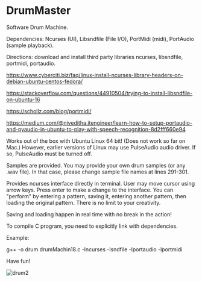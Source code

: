 # DrumMaster
Software Drum Machine.   

Dependencies: Ncurses (UI), Libsndfile (File I/O), PortMidi (midi), PortAudio (sample playback).

Directions: download and install third party libraries ncurses, libsndfile, portmidi, portaudio. 

https://www.cyberciti.biz/faq/linux-install-ncurses-library-headers-on-debian-ubuntu-centos-fedora/

https://stackoverflow.com/questions/44910504/trying-to-install-libsndfile-on-ubuntu-16

https://schollz.com/blog/portmidi/

https://medium.com/@niveditha.itengineer/learn-how-to-setup-portaudio-and-pyaudio-in-ubuntu-to-play-with-speech-recognition-8d2fff660e94

Works out of the box with Ubuntu Linux 64 bit!  (Does not work so far on Mac.)  However, earlier versions of Linux may use PulseAudio audio driver.  If so, PulseAudio must be turned off.

Samples are provided.  You may provide your own drum samples (or any .wav file).  In that case, please change sample file names at lines 291-301.

Provides ncurses interface directly in terminal.  User may move cursor using arrow keys.  Press enter to make a change to the interface.  You can "perform" by entering a pattern, saving it, entering another pattern, then loading the original pattern.  There is no limit to your creativity.

Saving and loading happen in real time with no break in the action!

To compile C program, you need to explicitly link with dependencies.

Example: 

g++ -o drum drumMachin18.c -lncurses -lsndfile -lportaudio -lportmidi



Have fun!

![drum2](https://user-images.githubusercontent.com/23005392/55602767-05d42200-571c-11e9-8bac-65053d6fe242.png)
